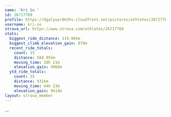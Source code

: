 ```yaml
---
name: 'Kri So '
id: 26717769
profile: https://dgalywyr863hv.cloudfront.net/pictures/athletes/26717769/7761026/13/large.jpg
username: kri-so
strava_url: https://www.strava.com/athletes/26717769
stats:
  biggest_ride_distance: 119.06km
  biggest_climb_elevation_gain: 979m
  recent_ride_totals:
    count: 15
    distance: 504.95km
    moving_time: 20h 21m
    elevation_gain: 4966m
  ytd_ride_totals:
    count: 35
    distance: 931km
    moving_time: 44h 23m
    elevation_gain: 9414m
layout: strava_member
--- 
```

...
